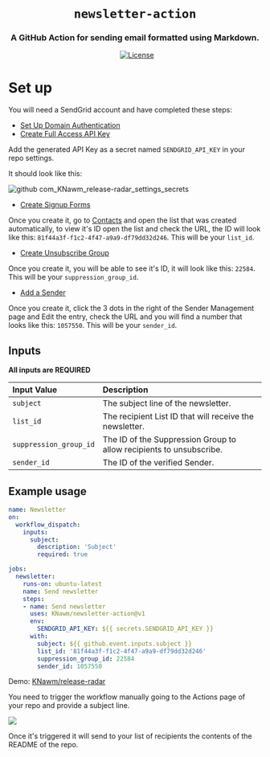 <h1 align="center">
  <code>newsletter-action</code>
</h1>
<h3 align="center">
  A GitHub Action for sending email formatted using Markdown.
</h3>

<p align="center">
    &nbsp;
    <a href="./LICENSE">
        <img src="https://img.shields.io/badge/license-MIT-green.svg?style=for-the-badge" title="License" />
    </a>
</p>

# Set up

You will need a SendGrid account and have completed these steps:
- [Set Up Domain Authentication](https://sendgrid.com/docs/ui/account-and-settings/how-to-set-up-domain-authentication/)
- [Create Full Access API Key](https://app.sendgrid.com/settings/api_keys)

Add the generated API Key as a secret named `SENDGRID_API_KEY` in your repo settings.

It should look like this:

![github com_KNawm_release-radar_settings_secrets](https://user-images.githubusercontent.com/7613080/93562875-3bdf8300-f95d-11ea-869b-7dba1ef83f21.png)

- [Create Signup Forms](https://mc.sendgrid.com/forms/signup)

Once you create it, go to [Contacts](https://mc.sendgrid.com/contacts) and open the list that was created automatically, to view it's ID open the list and check the URL, the ID will look like this: `81f44a3f-f1c2-4f47-a9a9-df79dd32d246`. This will be your `list_id`.

- [Create Unsubscribe Group](https://mc.sendgrid.com/unsubscribe-groups)

Once you create it, you will be able to see it's ID, it will look like this: `22584`. This will be your `suppression_group_id`.

- [Add a Sender](https://mc.sendgrid.com/senders/new)

Once you create it, click the 3 dots in the right of the Sender Management page and Edit the entry, check the URL and you will find a number that looks like this: `1057550`. This will be your `sender_id`.

## Inputs

**All inputs are REQUIRED**

| Input Value  | Description |
| :-------------  |:------------- |
`subject` | The subject line of the newsletter.
`list_id` | The recipient List ID that will receive the newsletter.
`suppression_group_id` | The ID of the Suppression Group to allow recipients to unsubscribe.
`sender_id` | The ID of the verified Sender.

## Example usage

```yml
name: Newsletter
on:
  workflow_dispatch:
    inputs:
      subject:
        description: 'Subject'
        required: true

jobs:
  newsletter:
    runs-on: ubuntu-latest
    name: Send newsletter
    steps:
    - name: Send newsletter
      uses: KNawm/newsletter-action@v1
      env:
        SENDGRID_API_KEY: ${{ secrets.SENDGRID_API_KEY }}
      with:
        subject: ${{ github.event.inputs.subject }}
        list_id: '81f44a3f-f1c2-4f47-a9a9-df79dd32d246'
        suppression_group_id: 22584
        sender_id: 1057550
```

Demo: [KNawm/release-radar](https://github.com/KNawm/release-radar)

You need to trigger the workflow manually going to the Actions page of your repo and provide a subject line.

![](https://user-images.githubusercontent.com/7613080/93563874-2408fe80-f95f-11ea-8563-ff75fb7899a9.png)

Once it's triggered it will send to your list of recipients the contents of the README of the repo.
